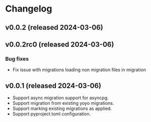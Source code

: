 # Changelog

## v0.0.2 (released 2024-03-06)

## v0.0.2rc0 (released 2024-03-06)

### Bug fixes

- Fix issue with migrations loading non migration files in migration

## v0.0.1 (released 2024-03-06)

* Support async migration support for asyncpg.
* Support migration from existing yoyo migrations.
* Support marking existing migrations as applied.
* Support pyproject.toml configuration.
